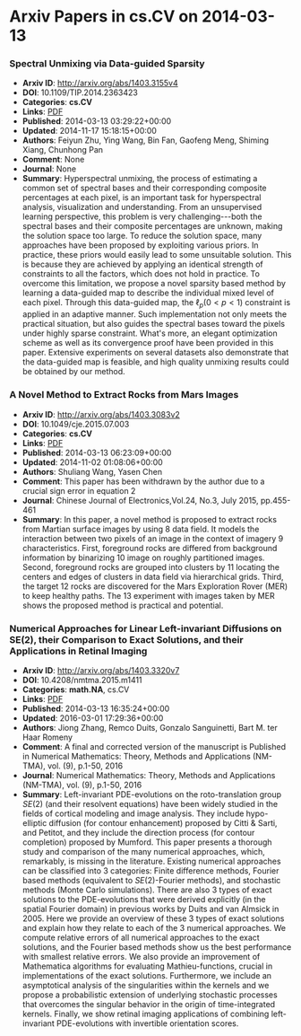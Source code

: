 # Arxiv Papers in cs.CV on 2014-03-13
### Spectral Unmixing via Data-guided Sparsity
- **Arxiv ID**: http://arxiv.org/abs/1403.3155v4
- **DOI**: 10.1109/TIP.2014.2363423
- **Categories**: **cs.CV**
- **Links**: [PDF](http://arxiv.org/pdf/1403.3155v4)
- **Published**: 2014-03-13 03:29:22+00:00
- **Updated**: 2014-11-17 15:18:15+00:00
- **Authors**: Feiyun Zhu, Ying Wang, Bin Fan, Gaofeng Meng, Shiming Xiang, Chunhong Pan
- **Comment**: None
- **Journal**: None
- **Summary**: Hyperspectral unmixing, the process of estimating a common set of spectral bases and their corresponding composite percentages at each pixel, is an important task for hyperspectral analysis, visualization and understanding. From an unsupervised learning perspective, this problem is very challenging---both the spectral bases and their composite percentages are unknown, making the solution space too large. To reduce the solution space, many approaches have been proposed by exploiting various priors. In practice, these priors would easily lead to some unsuitable solution. This is because they are achieved by applying an identical strength of constraints to all the factors, which does not hold in practice. To overcome this limitation, we propose a novel sparsity based method by learning a data-guided map to describe the individual mixed level of each pixel. Through this data-guided map, the $\ell_{p}(0<p<1)$ constraint is applied in an adaptive manner. Such implementation not only meets the practical situation, but also guides the spectral bases toward the pixels under highly sparse constraint. What's more, an elegant optimization scheme as well as its convergence proof have been provided in this paper. Extensive experiments on several datasets also demonstrate that the data-guided map is feasible, and high quality unmixing results could be obtained by our method.



### A Novel Method to Extract Rocks from Mars Images
- **Arxiv ID**: http://arxiv.org/abs/1403.3083v2
- **DOI**: 10.1049/cje.2015.07.003
- **Categories**: **cs.CV**
- **Links**: [PDF](http://arxiv.org/pdf/1403.3083v2)
- **Published**: 2014-03-13 06:23:09+00:00
- **Updated**: 2014-11-02 01:08:06+00:00
- **Authors**: Shuliang Wang, Yasen Chen
- **Comment**: This paper has been withdrawn by the author due to a crucial sign
  error in equation 2
- **Journal**: Chinese Journal of Electronics,Vol.24, No.3, July 2015, pp.455-461
- **Summary**: In this paper, a novel method is proposed to extract rocks from Martian surface images by using 8 data field. It models the interaction between two pixels of an image in the context of imagery 9 characteristics. First, foreground rocks are differed from background information by binarizing 10 image on roughly partitioned images. Second, foreground rocks are grouped into clusters by 11 locating the centers and edges of clusters in data field via hierarchical grids. Third, the target 12 rocks are discovered for the Mars Exploration Rover (MER) to keep healthy paths. The 13 experiment with images taken by MER shows the proposed method is practical and potential.



### Numerical Approaches for Linear Left-invariant Diffusions on SE(2), their Comparison to Exact Solutions, and their Applications in Retinal Imaging
- **Arxiv ID**: http://arxiv.org/abs/1403.3320v7
- **DOI**: 10.4208/nmtma.2015.m1411
- **Categories**: **math.NA**, cs.CV
- **Links**: [PDF](http://arxiv.org/pdf/1403.3320v7)
- **Published**: 2014-03-13 16:35:24+00:00
- **Updated**: 2016-03-01 17:29:36+00:00
- **Authors**: Jiong Zhang, Remco Duits, Gonzalo Sanguinetti, Bart M. ter Haar Romeny
- **Comment**: A final and corrected version of the manuscript is Published in
  Numerical Mathematics: Theory, Methods and Applications (NM-TMA), vol. (9),
  p.1-50, 2016
- **Journal**: Numerical Mathematics: Theory, Methods and Applications (NM-TMA),
  vol. (9), p.1-50, 2016
- **Summary**: Left-invariant PDE-evolutions on the roto-translation group $SE(2)$ (and their resolvent equations) have been widely studied in the fields of cortical modeling and image analysis. They include hypo-elliptic diffusion (for contour enhancement) proposed by Citti & Sarti, and Petitot, and they include the direction process (for contour completion) proposed by Mumford. This paper presents a thorough study and comparison of the many numerical approaches, which, remarkably, is missing in the literature. Existing numerical approaches can be classified into 3 categories: Finite difference methods, Fourier based methods (equivalent to $SE(2)$-Fourier methods), and stochastic methods (Monte Carlo simulations). There are also 3 types of exact solutions to the PDE-evolutions that were derived explicitly (in the spatial Fourier domain) in previous works by Duits and van Almsick in 2005. Here we provide an overview of these 3 types of exact solutions and explain how they relate to each of the 3 numerical approaches. We compute relative errors of all numerical approaches to the exact solutions, and the Fourier based methods show us the best performance with smallest relative errors. We also provide an improvement of Mathematica algorithms for evaluating Mathieu-functions, crucial in implementations of the exact solutions. Furthermore, we include an asymptotical analysis of the singularities within the kernels and we propose a probabilistic extension of underlying stochastic processes that overcomes the singular behavior in the origin of time-integrated kernels. Finally, we show retinal imaging applications of combining left-invariant PDE-evolutions with invertible orientation scores.



